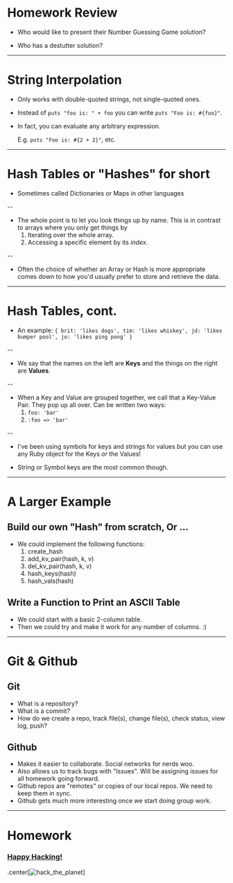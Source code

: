 # Homework Review

* Who would like to present their Number Guessing Game solution?

* Who has a destutter solution?

---

# String Interpolation 

* Only works with double-quoted strings, not single-quoted ones.

* Instead of `puts "foo is: " + foo` you can write `puts "Foo is: #{foo}"`.

* In fact, you can evaluate any arbitrary expression.

  E.g. `puts "Foo is: #{2 + 2}"`, etc.

---

# Hash Tables or "Hashes" for short

* Sometimes called Dictionaries or Maps in other languages

--

* The whole point is to let you look things up by name.
  This is in contrast to arrays where you only get things by
  1. Iterating over the whole array.
  2. Accessing a specific element by its *index*.

--

* Often the choice of whether an Array or Hash is more appropriate
  comes down to how you'd usually prefer to store and retrieve the data.

---

# Hash Tables, cont.

* An example:
  `{ brit: 'likes dogs',
     tim: 'likes whiskey',
     jd: 'likes bumper pool',
     jo: 'likes ping pong' }`

--

* We say that the names on the left are **Keys** and the things on the right are **Values**.

--

* When a Key and Value are grouped together, we call that a Key-Value Pair.
  They pop up all over. Can be written two ways:
  1. `foo: 'bar'`
  2. `:foo => 'bar'`

--

* I've been using symbols for keys and strings for values but you can use any
  Ruby object for the Keys *or* the Values!

* String or Symbol keys are the most common though.

---

# A Larger Example

## Build our own "Hash" from scratch, Or ...

* We could implement the following functions:
  1. create_hash
  2. add_kv_pair(hash, k, v)
  3. del_kv_pair(hash, k, v)
  4. hash_keys(hash)
  5. hash_vals(hash)

## Write a Function to Print an ASCII Table

* We could start with a basic 2-column table.
* Then we could try and make it work for any number of columns. :)

---

# Git & Github

## Git

* What is a repository?
* What is a commit?
* How do we create a repo, track file(s), change file(s), check status, view log, push?

## Github

* Makes it easier to collaborate. Social networks for nerds woo.
* Also allows us to track bugs with "Issues".
  Will be assigning issues for all homework going forward.
* Github repos are "remotes" or copies of our local repos. We need to keep them in sync.
* Github gets much more interesting once we start doing group work. 

---

# Homework

### [Happy Hacking!][homework]

.center[![hack_the_planet](https://33.media.tumblr.com/bd426ed8849ca171c70093023181f0ab/tumblr_mxnnox9Ro91qzh636o1_500.gif)]

[homework]: https://github.com/TIY-ATL-ROR-2015-May/lectures/blob/master/w01-ruby/tue/questions.md
